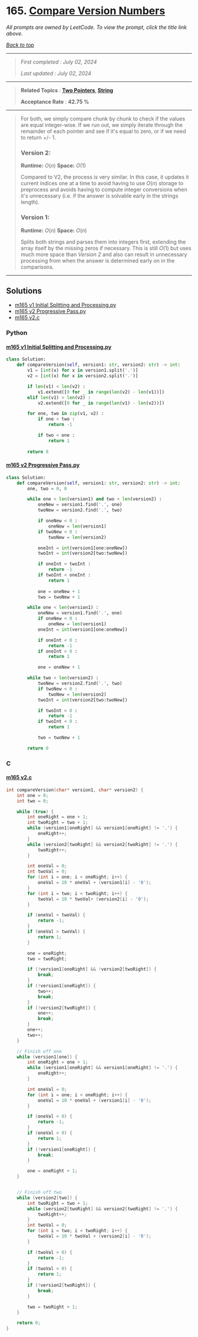 # 165. [Compare Version Numbers](<https://leetcode.com/problems/compare-version-numbers>)

*All prompts are owned by LeetCode. To view the prompt, click the title link above.*

*[Back to top](<../README.md>)*

------

> *First completed : July 02, 2024*
>
> *Last updated : July 02, 2024*

------

> **Related Topics** : **[Two Pointers](<by_topic/Two Pointers.md>), [String](<by_topic/String.md>)**
>
> **Acceptance Rate** : **42.75 %**

------

> For both, we simply compare chunk by chunk to check if the values are 
> equal integer-wise. If we run out, we simply iterate through the 
> remainder of each pointer and see if it's equal to zero, or if we 
> need to return +/- 1. 
> 
> ### Version 2:
> 
> **Runtime:** $O(n)$
> **Space:** $O(1)$
> 
> Compared to V2, the process is very similar. In this case, it updates 
> it current indices one at a time to avoid having to use $O(n)$ storage 
> to preprocess and avoids having to compute integer conversions when it's 
> unnecessary (i.e. if the answer is solvable early in the strings length).
> 
> ### Version 1:
> 
> **Runtime:** $O(n)$
> **Space:** $O(n)$
> 
> Splits both strings and parses them into integers first, extending the 
> array itself by the missing zeros if necessary. This is still $O(1)$ but 
> uses much more space than *Version 2* and also can result in unnecessary 
> processing from when the answer is determined early on in the comparisons.

------

## Solutions

- [m165 v1 Initial Splitting and Processing.py](<../my-submissions/m165 v1 Initial Splitting and Processing.py>)
- [m165 v2 Progressive Pass.py](<../my-submissions/m165 v2 Progressive Pass.py>)
- [m165 v2.c](<../my-submissions/m165 v2.c>)
### Python
#### [m165 v1 Initial Splitting and Processing.py](<../my-submissions/m165 v1 Initial Splitting and Processing.py>)
```Python
class Solution:
    def compareVersion(self, version1: str, version2: str) -> int:
        v1 = [int(x) for x in version1.split('.')]
        v2 = [int(x) for x in version2.split('.')]

        if len(v1) < len(v2) :
            v1.extend([0 for _ in range(len(v2) - len(v1))])
        elif len(v1) > len(v2) :
            v2.extend([0 for _ in range(len(v1) - len(v2))])

        for one, two in zip(v1, v2) :
            if one < two :
                return -1

            if two < one :
                return 1
            
        return 0
```

#### [m165 v2 Progressive Pass.py](<../my-submissions/m165 v2 Progressive Pass.py>)
```Python
class Solution:
    def compareVersion(self, version1: str, version2: str) -> int:
        one, two = 0, 0

        while one < len(version1) and two < len(version2) :
            oneNew = version1.find('.', one)
            twoNew = version2.find('.', two)

            if oneNew < 0 :
                oneNew = len(version1)
            if twoNew < 0 :
                twoNew = len(version2)

            oneInt = int(version1[one:oneNew])
            twoInt = int(version2[two:twoNew])

            if oneInt < twoInt :
                return -1
            if twoInt < oneInt :
                return 1
            
            one = oneNew + 1
            two = twoNew + 1

        while one < len(version1) :
            oneNew = version1.find('.', one)
            if oneNew < 0 :
                oneNew = len(version1)
            oneInt = int(version1[one:oneNew])

            if oneInt < 0 :
                return -1
            if oneInt > 0 :
                return 1

            one = oneNew + 1

        while two < len(version2) :
            twoNew = version2.find('.', two)
            if twoNew < 0 :
                twoNew = len(version2)
            twoInt = int(version2[two:twoNew])

            if twoInt > 0 :
                return -1
            if twoInt < 0 :
                return 1

            two = twoNew + 1

        return 0
```

### C
#### [m165 v2.c](<../my-submissions/m165 v2.c>)
```C
int compareVersion(char* version1, char* version2) {
    int one = 0;
    int two = 0;

    while (true) {
        int oneRight = one + 1;
        int twoRight = two + 1;
        while (version1[oneRight] && version1[oneRight] != '.') {
            oneRight++;
        }
        while (version2[twoRight] && version2[twoRight] != '.') {
            twoRight++;
        }

        int oneVal = 0;
        int twoVal = 0;
        for (int i = one; i < oneRight; i++) {
            oneVal = 10 * oneVal + (version1[i] - '0');
        }
        for (int i = two; i < twoRight; i++) {
            twoVal = 10 * twoVal+ (version2[i] - '0');
        }

        if (oneVal < twoVal) {
            return -1;
        }
        if (oneVal > twoVal) {
            return 1;
        }

        one = oneRight;
        two = twoRight;

        if (!version1[oneRight] && !version2[twoRight]) {
            break;
        }
        if (!version1[oneRight]) {
            two++;
            break;
        }
        if (!version2[twoRight]) {
            one++;
            break;
        }
        one++;
        two++;
    }

    // Finish off one
    while (version1[one]) {
        int oneRight = one + 1;
        while (version1[oneRight] && version1[oneRight] != '.') {
            oneRight++;
        }

        int oneVal = 0;
        for (int i = one; i < oneRight; i++) {
            oneVal = 10 * oneVal + (version1[i] - '0');
        }

        if (oneVal < 0) {
            return -1;
        }
        if (oneVal > 0) {
            return 1;
        }
        if (!version1[oneRight]) {
            break;
        }

        one = oneRight + 1;
    }


    // Finish off two
    while (version2[two]) {
        int twoRight = two + 1;
        while (version2[twoRight] && version2[twoRight] != '.') {
            twoRight++;
        }
        int twoVal = 0;
        for (int i = two; i < twoRight; i++) {
            twoVal = 10 * twoVal + (version2[i] - '0');
        }

        if (twoVal > 0) {
            return -1;
        }
        if (twoVal < 0) {
            return 1;
        }
        if (!version2[twoRight]) {
            break;
        }

        two = twoRight + 1;
    }

    return 0;
}
```

